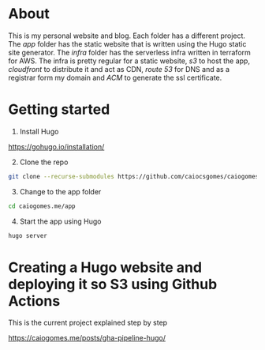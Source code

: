 
# About

This is my personal website and blog. Each folder has a different project. The *app* folder has the static website that is written using the Hugo static site generator. The *infra* folder has the serverless infra written in terraform for AWS. The infra is pretty regular for a static website, *s3* to host the app, *cloudfront* to distribute it and act as CDN, *route 53* for DNS and as a registrar form my domain and *ACM* to generate the ssl certificate. 


# Getting started

1. Install Hugo

https://gohugo.io/installation/

2. Clone the repo
```bash
git clone --recurse-submodules https://github.com/caiocsgomes/caiogomes.me.git
```

3. Change to the app folder

```bash
cd caiogomes.me/app
```

4. Start the app using Hugo

```bash
hugo server
```


# Creating a Hugo website and deploying it so S3 using Github Actions

This is the current project explained step by step

https://caiogomes.me/posts/gha-pipeline-hugo/